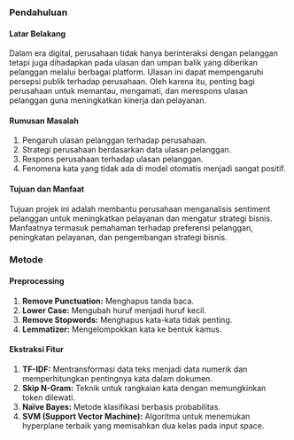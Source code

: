 ### Pendahuluan

#### Latar Belakang
Dalam era digital, perusahaan tidak hanya berinteraksi dengan pelanggan tetapi juga dihadapkan pada ulasan dan umpan balik yang diberikan pelanggan melalui berbagai platform. Ulasan ini dapat mempengaruhi persepsi publik terhadap perusahaan. Oleh karena itu, penting bagi perusahaan untuk memantau, mengamati, dan merespons ulasan pelanggan guna meningkatkan kinerja dan pelayanan.

#### Rumusan Masalah
1. Pengaruh ulasan pelanggan terhadap perusahaan.
2. Strategi perusahaan berdasarkan data ulasan pelanggan.
3. Respons perusahaan terhadap ulasan pelanggan.
4. Fenomena kata yang tidak ada di model otomatis menjadi sangat positif.

#### Tujuan dan Manfaat
Tujuan projek ini adalah membantu perusahaan menganalisis sentiment pelanggan untuk meningkatkan pelayanan dan mengatur strategi bisnis. Manfaatnya termasuk pemahaman terhadap preferensi pelanggan, peningkatan pelayanan, dan pengembangan strategi bisnis.

### Metode

#### Preprocessing
1. **Remove Punctuation:** Menghapus tanda baca.
2. **Lower Case:** Mengubah huruf menjadi huruf kecil.
3. **Remove Stopwords:** Menghapus kata-kata tidak penting.
4. **Lemmatizer:** Mengelompokkan kata ke bentuk kamus.

#### Ekstraksi Fitur
1. **TF-IDF:** Mentransformasi data teks menjadi data numerik dan memperhitungkan pentingnya kata dalam dokumen.
2. **Skip N-Gram:** Teknik untuk rangkaian kata dengan memungkinkan token dilewati.
3. **Naïve Bayes:** Metode klasifikasi berbasis probabilitas.
4. **SVM (Support Vector Machine):** Algoritma untuk menemukan hyperplane terbaik yang memisahkan dua kelas pada input space.